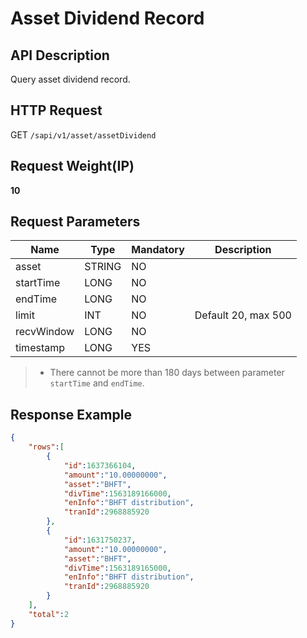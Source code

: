 # Asset Dividend Record 

## API Description​

Query asset dividend record.

## HTTP Request​

GET `/sapi/v1/asset/assetDividend`

## Request Weight(IP)​

**10**

## Request Parameters​

| Name | Type | Mandatory | Description |
| --- | --- | --- | --- |
| asset | STRING | NO |  |
| startTime | LONG | NO |  |
| endTime | LONG | NO |  |
| limit | INT | NO | Default 20, max 500 |
| recvWindow | LONG | NO |  |
| timestamp | LONG | YES |  |

> * There cannot be more than 180 days between parameter `startTime` and `endTime`.

## Response Example​

```json
{  
    "rows":[  
        {  
            "id":1637366104,  
            "amount":"10.00000000",  
            "asset":"BHFT",  
            "divTime":1563189166000,  
            "enInfo":"BHFT distribution",  
            "tranId":2968885920  
        },  
        {  
            "id":1631750237,  
            "amount":"10.00000000",  
            "asset":"BHFT",  
            "divTime":1563189165000,  
            "enInfo":"BHFT distribution",  
            "tranId":2968885920  
        }  
    ],  
    "total":2  
}
```

